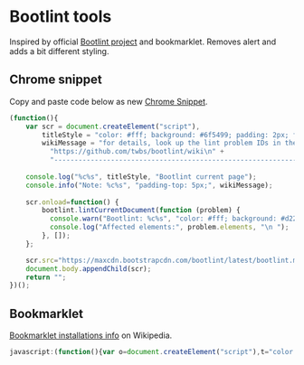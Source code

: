# Bootlint tools

Inspired by official [Bootlint project](https://github.com/twbs/bootlint) and bookmarklet.
Removes alert and adds a bit different styling.

## Chrome snippet

Copy and paste code below as new [Chrome Snippet](https://developer.chrome.com/devtools/docs/authoring-development-workflow#snippets).

```javascript
(function(){
    var scr = document.createElement("script"),
        titleStyle = "color: #fff; background: #6f5499; padding: 2px; font-size: 12px; margin: 5px 0;",
        wikiMessage = "for details, look up the lint problem IDs in the Bootlint wiki: " + 
          "https://github.com/twbs/bootlint/wiki\n" +
          "--------------------------------------------------------------------------------";
    
    console.log("%c%s", titleStyle, "Bootlint current page");
    console.info("Note: %c%s", "padding-top: 5px;", wikiMessage);
    
    scr.onload=function() {
        bootlint.lintCurrentDocument(function (problem) {
          console.warn("Bootlint: %c%s", "color: #fff; background: #d22;", problem.id, problem.message);
          console.log("Affected elements:", problem.elements, "\n ");
        }, []);
    };

    scr.src="https://maxcdn.bootstrapcdn.com/bootlint/latest/bootlint.min.js";
    document.body.appendChild(scr);
    return "";
})();
```

## Bookmarklet

[Bookmarklet installations info](https://en.wikipedia.org/wiki/Bookmarklet#Installation) on Wikipedia.

```javascript
javascript:(function(){var o=document.createElement("script"),t="color: #fff; background: #6f5499; padding: 2px; font-size: 12px; margin: 5px 0;",n="for details, look up the lint problem IDs in the Bootlint wiki: https://github.com/twbs/bootlint/wiki\n--------------------------------------------------------------------------------";console.log("%c%s",t,"Bootlint current page"),console.info("Note: %c%s","padding-top: 5px;",n),o.onload=function(){bootlint.lintCurrentDocument(function(o){console.warn("Bootlint: %c%s","color: #fff; background: #d22;",o.id,o.message),console.log("Affected elements:",o.elements,"\n ")},[])},o.src="https://maxcdn.bootstrapcdn.com/bootlint/latest/bootlint.min.js",document.body.appendChild(o)})();
```